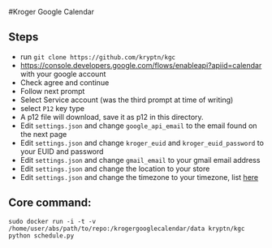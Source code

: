 #Kroger Google Calendar

## Steps

* run `git clone https://github.com/kryptn/kgc`
* https://console.developers.google.com/flows/enableapi?apiid=calendar with your google account
* Check agree and continue
* Follow next prompt
* Select Service account (was the third prompt at time of writing)
* select `P12` key type
* A p12 file will download, save it as p12 in this directory.
* Edit `settings.json` and change `google_api_email` to the email found on the next page
* Edit `settings.json` and change `kroger_euid` and `kroger_euid_password` to your EUID and password
* Edit `settings.json` and change `gmail_email` to your gmail email address
* Edit `settings.json` and change the location to your store
* Edit `settings.json` and change the timezone to your timezone, list [here](https://developers.google.com/adwords/api/docs/appendix/timezones?hl=en)

## Core command:

    sudo docker run -i -t -v /home/user/abs/path/to/repo:/krogergooglecalendar/data kryptn/kgc python schedule.py